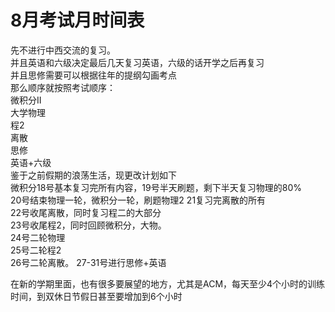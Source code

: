# 8月考试月时间表
先不进行中西交流的复习。  
并且英语和六级决定最后几天复习英语，六级的话开学之后再复习  
并且思修需要可以根据往年的提纲勾画考点  
那么顺序就按照考试顺序：  
微积分II  
大学物理  
程2  
离散  
思修  
英语+六级  
鉴于之前假期的浪荡生活，现更改计划如下  
微积分18号基本复习完所有内容，19号半天刷题，剩下半天复习物理的80%  
20号结束物理一轮，微积分一轮，刷题物理2
21复习完离散的所有  
22号收尾离散，同时复习程二的大部分  
23号收尾程2，同时回顾微积分，大物。  
24号二轮物理  
25号二轮程2  
26号二轮离散。
27-31号进行思修+英语
  
在新的学期里面，也有很多要展望的地方，尤其是ACM，每天至少4个小时的训练时间，到双休日节假日甚至要增加到6个小时